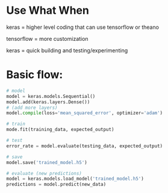 # Use What When
keras = higher level coding that can use tensorflow or theano

tensorflow = more customization

keras = quick building and testing/experimenting

# Basic flow:

```py
# model
model = keras.models.Sequential()
model.add(keras.layers.Dense())
# (add more layers)
model.compile(loss='mean_squared_error', optimizer='adam')

# train
mode.fit(training_data, expected_output)

# test
error_rate = model.evaluate(testing_data, expected_output)

# save
model.save('trained_model.h5')

# evaluate (new predictions)
model = keras.models.load_model('trained_model.h5')
predictions = model.predict(new_data)
```
